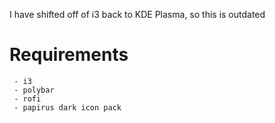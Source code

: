 I have shifted off of i3 back to KDE Plasma, so this is outdated
# Requirements
     - i3
     - polybar
     - rofi
     - papirus dark icon pack
